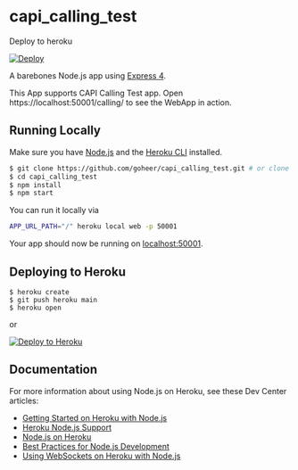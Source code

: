 # capi_calling_test

Deploy to heroku

[![Deploy](https://www.herokucdn.com/deploy/button.svg)](https://heroku.com/deploy)

A barebones Node.js app using [Express 4](http://expressjs.com/).

This App supports CAPI Calling Test app. Open https://localhost:50001/calling/ to see the WebApp in action.

## Running Locally

Make sure you have [Node.js](http://nodejs.org/) and the [Heroku CLI](https://cli.heroku.com/) installed.

```sh
$ git clone https://github.com/goheer/capi_calling_test.git # or clone your own fork
$ cd capi_calling_test
$ npm install
$ npm start
```

You can run it locally via
```sh
APP_URL_PATH="/" heroku local web -p 50001
```

Your app should now be running on [localhost:50001](http://localhost:50001/calling).

## Deploying to Heroku

```
$ heroku create
$ git push heroku main
$ heroku open
```
or

[![Deploy to Heroku](https://www.herokucdn.com/deploy/button.svg)](https://heroku.com/deploy)

## Documentation

For more information about using Node.js on Heroku, see these Dev Center articles:

- [Getting Started on Heroku with Node.js](https://devcenter.heroku.com/articles/getting-started-with-nodejs)
- [Heroku Node.js Support](https://devcenter.heroku.com/articles/nodejs-support)
- [Node.js on Heroku](https://devcenter.heroku.com/categories/nodejs)
- [Best Practices for Node.js Development](https://devcenter.heroku.com/articles/node-best-practices)
- [Using WebSockets on Heroku with Node.js](https://devcenter.heroku.com/articles/node-websockets)

